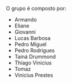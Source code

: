 O grupo é composto por:

 - Armando
 - Eliane
 - Giovanni
 - Lucas Barbosa
 - Pedro Miguel
 - Pedro Rodrigues
 - Tainá Drummond
 - Thiago Vinicius
 - Tomaz
 - Vinicius Prestes
